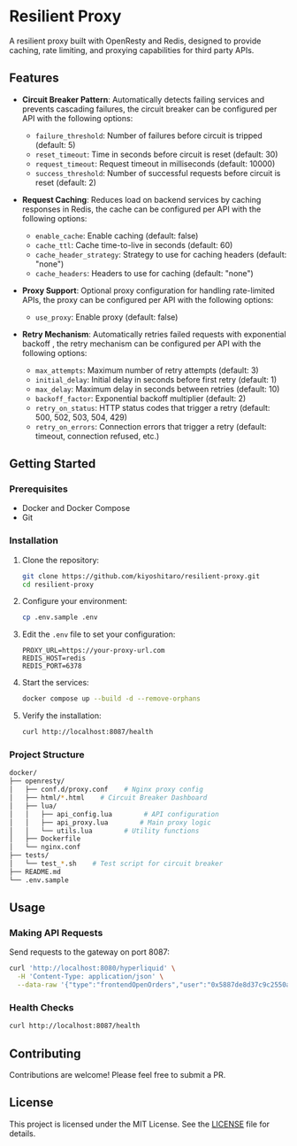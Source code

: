 # Resilient Proxy

A resilient proxy built with OpenResty and Redis, designed to provide caching, rate limiting, and proxying capabilities for third party APIs.

## Features

- **Circuit Breaker Pattern**: Automatically detects failing services and prevents cascading failures, the circuit breaker can be configured per API with the following options:
    - `failure_threshold`: Number of failures before circuit is tripped (default: 5)
    - `reset_timeout`: Time in seconds before circuit is reset (default: 30)
    - `request_timeout`: Request timeout in milliseconds (default: 10000)
    - `success_threshold`: Number of successful requests before circuit is reset (default: 2)
- **Request Caching**: Reduces load on backend services by caching responses in Redis, the cache can be configured per API with the following options:
    - `enable_cache`: Enable caching (default: false)
    - `cache_ttl`: Cache time-to-live in seconds (default: 60)
    - `cache_header_strategy`: Strategy to use for caching headers (default: "none")
    - `cache_headers`: Headers to use for caching (default: "none")
- **Proxy Support**: Optional proxy configuration for handling rate-limited APIs, the proxy can be configured per API with the following options:
    - `use_proxy`: Enable proxy (default: false)
- **Retry Mechanism**: Automatically retries failed requests with exponential backoff , the retry mechanism can be configured per API with the following options:

    - `max_attempts`: Maximum number of retry attempts (default: 3)
    - `initial_delay`: Initial delay in seconds before first retry (default: 1)
    - `max_delay`: Maximum delay in seconds between retries (default: 10)
    - `backoff_factor`: Exponential backoff multiplier (default: 2)
    - `retry_on_status`: HTTP status codes that trigger a retry (default: 500, 502, 503, 504, 429)
    - `retry_on_errors`: Connection errors that trigger a retry (default: timeout, connection refused, etc.)



## Getting Started

### Prerequisites

- Docker and Docker Compose
- Git

### Installation

1. Clone the repository:
   ```bash
   git clone https://github.com/kiyoshitaro/resilient-proxy.git
   cd resilient-proxy
   ```

2. Configure your environment:
   ```bash
   cp .env.sample .env
   ```
   
3. Edit the `.env` file to set your configuration:
   ```
   PROXY_URL=https://your-proxy-url.com
   REDIS_HOST=redis
   REDIS_PORT=6378
   ```

4. Start the services:
   ```bash
   docker compose up --build -d --remove-orphans
   ```

5. Verify the installation:
   ```bash
   curl http://localhost:8087/health
   ```

### Project Structure
```bash
docker/
├── openresty/
│   ├── conf.d/proxy.conf    # Nginx proxy config
│   ├── html/*.html    # Circuit Breaker Dashboard
│   ├── lua/
│   │   ├── api_config.lua        # API configuration
│   │   ├── api_proxy.lua        # Main proxy logic
│   │   └── utils.lua        # Utility functions
│   ├── Dockerfile
│   └── nginx.conf
├── tests/
│   └── test_*.sh    # Test script for circuit breaker
├── README.md
└── .env.sample
```

## Usage
### Making API Requests
Send requests to the gateway on port 8087:

```bash
curl 'http://localhost:8080/hyperliquid' \
  -H 'Content-Type: application/json' \
  --data-raw '{"type":"frontendOpenOrders","user":"0x5887de8d37c9c2550a4d0b86127c43b2e1904545"'
```
### Health Checks
```bash
curl http://localhost:8087/health
```

## Contributing

Contributions are welcome! Please feel free to submit a PR.

## License

This project is licensed under the MIT License. See the [LICENSE](LICENSE) file for details.

